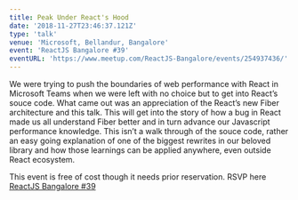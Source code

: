 ```yaml
---
title: Peak Under React's Hood
date: '2018-11-27T23:46:37.121Z'
type: 'talk'
venue: 'Microsoft, Bellandur, Bangalore'
event: 'ReactJS Bangalore #39'
eventURL: 'https://www.meetup.com/ReactJS-Bangalore/events/254937436/'
---
```


We were trying to push the boundaries of web performance with React in Microsoft Teams when we were left with no choice but to get into React’s souce code. What came out was an appreciation of the React’s new Fiber architecture and this talk. This will get into the story of how a bug in React made us all understand Fiber better and in turn advance our Javascript performance knowledge. This isn’t a walk through of the souce code, rather an easy going explanation of one of the biggest rewrites in our beloved library and how those learnings can be applied anywhere, even outside React ecosystem.

This event is free of cost though it needs prior reservation.
RSVP here [ReactJS Bangalore #39](https://www.meetup.com/ReactJS-Bangalore/events/254937436/)
